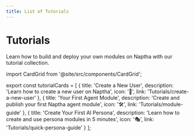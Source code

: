 ```yaml
---
title: List of Tutorials
---
```


# Tutorials


Learn how to build and deploy your own modules on Naptha with our tutorial collection.

import CardGrid from '@site/src/components/CardGrid';

export const tutorialCards = [
  {
    title: 'Create a New User',
    description: 'Learn how to create a new user on Naptha',
    icon: '👤',
    link: 'Tutorials/create-a-new-user'
  },
  {
    title: 'Your First Agent Module',
    description: 'Create and publish your first Naptha agent module',
    icon: '🛠️',
    link: 'Tutorials/module-guide'
  },
  {
    title: 'Create Your First AI Persona',
    description: 'Learn how to create and use persona modules in 5 minutes',
    icon: '🎭',
    link: 'Tutorials/quick-persona-guide'
  }
];

<CardGrid cards={tutorialCards} /> 